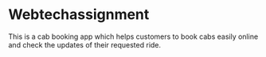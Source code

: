 # Webtechassignment
This is a cab booking app which helps customers to book cabs easily online and check the updates of their requested ride.
